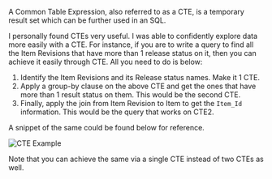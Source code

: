 A Common Table Expression, also referred to as a CTE, is a temporary result set which can be further used in an SQL.

I personally found CTEs very useful. I was able to confidently explore data more easily with a CTE. For instance, if you are to write a query to find all the Item Revisions that have more than 1 release status on it, then you can achieve it easily through CTE. All you need to do is below:
1. Identify the Item Revisions and its Release status names. Make it 1 CTE.
2. Apply a group-by clause on the above CTE and get the ones that have more than 1 result status on them. This would be the second CTE.
3. Finally, apply the join from Item Revision to Item to get the `Item_Id `information. This would be the query that works on CTE2.

A snippet of the same could be found below for reference.

![CTE Example](https://i.imgur.com/5pXwr2Y.png)

Note that you can achieve the same via a single CTE instead of two CTEs as well.
